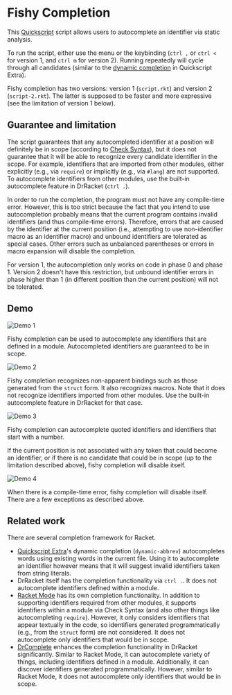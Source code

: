 # Fishy Completion

This [Quickscript](https://docs.racket-lang.org/quickscript/) script allows users to autocomplete
an identifier via static analysis. 

To run the script, either use the menu or the keybinding (`ctrl ,` or `ctrl <` for version 1, and `ctrl m` for version 2). Running repeatedly will cycle through all candidates (similar to the [dynamic completion](https://github.com/Metaxal/quickscript-extra/blob/master/scripts/dynamic-abbrev.rkt) in Quickscript Extra).

Fishy completion has two versions: version 1 (`script.rkt`) and version 2 (`script-2.rkt`). The latter is supposed to be faster and more expressive (see the limitation of version 1 below).

## Guarantee and limitation

The script guarantees that any autocompleted identifier at a position will definitely be in scope (according to [Check Syntax](https://docs.racket-lang.org/tools/Check_Syntax.html)), but it does not guarantee that it will be able to recognize every candidate identifier in the scope. For example, identifiers that are imported from other modules, either explicitly (e.g., via `require`) or implicitly (e.g., via `#lang`) are not supported. To autocomplete identifiers from other modules, use the built-in autocomplete feature in DrRacket (`ctrl .`).

In order to run the completion, the program must not have any compile-time error. However, this is too strict because the fact that you intend to use autocompletion probably means that the current program contains invalid identifiers (and thus compile-time errors). Therefore, errors that are caused by the identifier at the current position (i.e., attempting to use non-identifier macro as an identifier macro) and unbound identifiers are tolerated as special cases. Other errors such as unbalanced parentheses or errors in macro expansion will disable the completion.

For version 1, the autocompletion only works on code in phase 0 and phase 1. Version 2 doesn't have this restriction, but unbound identifier errors in phase higher than 1 (in different position than the current position) will not be tolerated.

## Demo

![Demo 1](./demo/demo-fishy-1.gif "Demo 1")

Fishy completion can be used to autocomplete any identifiers that are defined in a module.
Autocompleted identifiers are guaranteed to be in scope.

![Demo 2](./demo/demo-fishy-2.gif "Demo 2")

Fishy completion recognizes non-apparent bindings such as those generated from the `struct` form. It also recognizes macros. Note that it does not recognize identifiers imported from other modules. Use the built-in autocomplete feature in DrRacket for that case.

![Demo 3](./demo/demo-fishy-3.gif "Demo 3")

Fishy completion can autocomplete quoted identifiers and identifiers that start with a number.

If the current position is not associated with any token that could become an identifier, or if there is no candidate that could be in scope (up to the limitation described above), fishy completion will disable itself. 

![Demo 4](./demo/demo-fishy-4.gif "Demo 4")

When there is a compile-time error, fishy completion will disable itself. There are a few exceptions as described above.

## Related work

There are several completion framework for Racket. 

- [Quickscript Extra](https://github.com/Metaxal/quickscript-extra/blob/master/README.md)'s dynamic completion (`dynamic-abbrev`) autocompletes words using existing words in the current file. Using it to autocomplete an identifier however means that it will suggest invalid identifiers taken from string literals.
- DrRacket itself has the completion functionality via `ctrl .`. It does not autocomplete identifiers defined within a module.
- [Racket Mode](https://www.racket-mode.com/) has its own completion functionality. In addition to supporting identifiers required from other modules, it supports identifiers within a module via Check Syntax (and also other things like autocompleting `require`). However, it only considers identifiers that appear textually in the code, so identifiers generated programmatically (e.g., from the `struct` form) are not considered. It does not autocomplete only identifiers that would be in scope.
- [DrComplete](https://github.com/yjqww6/drcomplete) enhances the completion functionality in DrRacket significantly. Similar to Racket Mode, it can autocomplete variety of things, including identifiers defined in a module. Additionally, it can discover identifiers generated programmatically. However, similar to Racket Mode, it does not autocomplete only identifiers that would be in scope.
